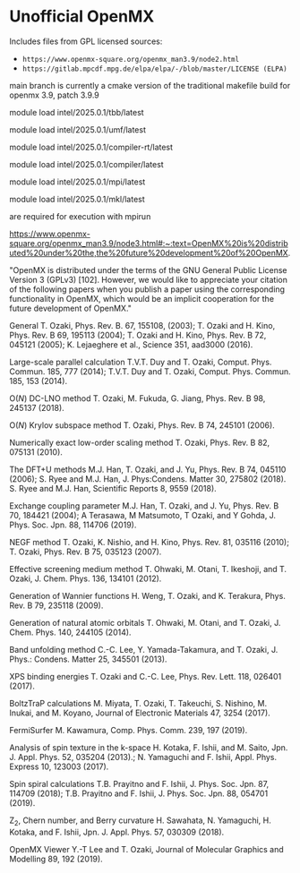 # Unofficial OpenMX 

Includes files from GPL licensed sources: 
* `https://www.openmx-square.org/openmx_man3.9/node2.html`
* `https://gitlab.mpcdf.mpg.de/elpa/elpa/-/blob/master/LICENSE (ELPA)`


main branch is currently a cmake version of the traditional makefile build for openmx 3.9, patch 3.9.9


module load intel/2025.0.1/tbb/latest

module load intel/2025.0.1/umf/latest

module load intel/2025.0.1/compiler-rt/latest

module load intel/2025.0.1/compiler/latest

module load intel/2025.0.1/mpi/latest

module load intel/2025.0.1/mkl/latest


are required for execution with mpirun



https://www.openmx-square.org/openmx_man3.9/node3.html#:~:text=OpenMX%20is%20distributed%20under%20the,the%20future%20development%20of%20OpenMX.

"OpenMX is distributed under the terms of the GNU General Public License Version 3 (GPLv3) [102]. However, we would like to appreciate your citation of the following papers when you publish a paper using the corresponding functionality in OpenMX, which would be an implicit cooperation for the future development of OpenMX."

General
T. Ozaki, Phys. Rev. B. 67, 155108, (2003); T. Ozaki and H. Kino, Phys. Rev. B 69, 195113 (2004); T. Ozaki and H. Kino, Phys. Rev. B 72, 045121 (2005); K. Lejaeghere et al., Science 351, aad3000 (2016).

Large-scale parallel calculation
T.V.T. Duy and T. Ozaki, Comput. Phys. Commun. 185, 777 (2014); T.V.T. Duy and T. Ozaki, Comput. Phys. Commun. 185, 153 (2014).

O($N$) DC-LNO method
T. Ozaki, M. Fukuda, G. Jiang, Phys. Rev. B 98, 245137 (2018).

O($N$) Krylov subspace method
T. Ozaki, Phys. Rev. B 74, 245101 (2006).

Numerically exact low-order scaling method
T. Ozaki, Phys. Rev. B 82, 075131 (2010).

The DFT+U methods
M.J. Han, T. Ozaki, and J. Yu, Phys. Rev. B 74, 045110 (2006); S. Ryee and M.J. Han, J. Phys:Condens. Matter 30, 275802 (2018). S. Ryee and M.J. Han, Scientific Reports 8, 9559 (2018).

Exchange coupling parameter
M.J. Han, T. Ozaki, and J. Yu, Phys. Rev. B 70, 184421 (2004); A Terasawa, M Matsumoto, T Ozaki, and Y Gohda, J. Phys. Soc. Jpn. 88, 114706 (2019).

NEGF method
T. Ozaki, K. Nishio, and H. Kino, Phys. Rev. 81, 035116 (2010); T. Ozaki, Phys. Rev. B 75, 035123 (2007).

Effective screening medium method
T. Ohwaki, M. Otani, T. Ikeshoji, and T. Ozaki, J. Chem. Phys. 136, 134101 (2012).

Generation of Wannier functions
H. Weng, T. Ozaki, and K. Terakura, Phys. Rev. B 79, 235118 (2009).

Generation of natural atomic orbitals
T. Ohwaki, M. Otani, and T. Ozaki, J. Chem. Phys. 140, 244105 (2014).

Band unfolding method
C.-C. Lee, Y. Yamada-Takamura, and T. Ozaki, J. Phys.: Condens. Matter 25, 345501 (2013).

XPS binding energies
T. Ozaki and C.-C. Lee, Phys. Rev. Lett. 118, 026401 (2017).

BoltzTraP calculations
M. Miyata, T. Ozaki, T. Takeuchi, S. Nishino, M. Inukai, and M. Koyano, Journal of Electronic Materials 47, 3254 (2017).

FermiSurfer
M. Kawamura, Comp. Phys. Comm. 239, 197 (2019).

Analysis of spin texture in the k-space
H. Kotaka, F. Ishii, and M. Saito, Jpn. J. Appl. Phys. 52, 035204 (2013).; N. Yamaguchi and F. Ishii, Appl. Phys. Express 10, 123003 (2017).

Spin spiral calculations
T.B. Prayitno and F. Ishii, J. Phys. Soc. Jpn. 87, 114709 (2018); T.B. Prayitno and F. Ishii, J. Phys. Soc. Jpn. 88, 054701 (2019).

Z$_2$, Chern number, and Berry curvature
H. Sawahata, N. Yamaguchi, H. Kotaka, and F. Ishii, Jpn. J. Appl. Phys. 57, 030309 (2018).

OpenMX Viewer
Y.-T Lee and T. Ozaki, Journal of Molecular Graphics and Modelling 89, 192 (2019).
